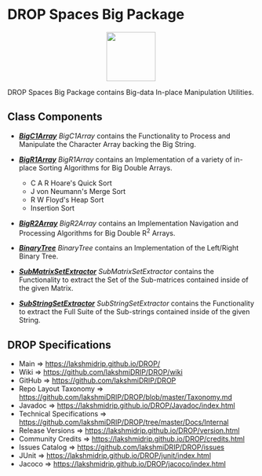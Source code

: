 # DROP Spaces Big Package

<p align="center"><img src="https://github.com/lakshmiDRIP/DROP/blob/master/DRIP_Logo.gif?raw=true" width="100"></p>

DROP Spaces Big Package contains Big-data In-place Manipulation Utilities.


## Class Components

 * [***BigC1Array***](https://github.com/lakshmiDRIP/DROP/tree/master/src/main/java/org/drip/spaces/big/BigC1Array.java)
 <i>BigC1Array</i> contains the Functionality to Process and Manipulate the Character Array backing the Big
 String.

 * [***BigR1Array***](https://github.com/lakshmiDRIP/DROP/tree/master/src/main/java/org/drip/spaces/big/BigR1Array.java)
 <i>BigR1Array</i> contains an Implementation of a variety of in-place Sorting Algorithms for Big Double
 Arrays.
 	* C A R Hoare's Quick Sort
	* J von Neumann's Merge Sort
	* R W Floyd's Heap Sort
	* Insertion Sort

 * [***BigR2Array***](https://github.com/lakshmiDRIP/DROP/tree/master/src/main/java/org/drip/spaces/big/BigR2Array.java)
 <i>BigR2Array</i> contains an Implementation Navigation and Processing Algorithms for Big Double
 R<sup>2</sup> Arrays.

 * [***BinaryTree***](https://github.com/lakshmiDRIP/DROP/tree/master/src/main/java/org/drip/spaces/big/BinaryTree.java)
 <i>BinaryTree</i> contains an Implementation of the Left/Right Binary Tree.

 * [***SubMatrixSetExtractor***](https://github.com/lakshmiDRIP/DROP/tree/master/src/main/java/org/drip/spaces/big/SubMatrixSetExtractor.java)
 <i>SubMatrixSetExtractor</i> contains the Functionality to extract the Set of the Sub-matrices contained
 inside of the given Matrix.

 * [***SubStringSetExtractor***](https://github.com/lakshmiDRIP/DROP/tree/master/src/main/java/org/drip/spaces/big/SubStringSetExtractor.java)
 <i>SubStringSetExtractor</i> contains the Functionality to extract the Full Suite of the Sub-strings
 contained inside of the given String.


## DROP Specifications

 * Main                     => https://lakshmidrip.github.io/DROP/
 * Wiki                     => https://github.com/lakshmiDRIP/DROP/wiki
 * GitHub                   => https://github.com/lakshmiDRIP/DROP
 * Repo Layout Taxonomy     => https://github.com/lakshmiDRIP/DROP/blob/master/Taxonomy.md
 * Javadoc                  => https://lakshmidrip.github.io/DROP/Javadoc/index.html
 * Technical Specifications => https://github.com/lakshmiDRIP/DROP/tree/master/Docs/Internal
 * Release Versions         => https://lakshmidrip.github.io/DROP/version.html
 * Community Credits        => https://lakshmidrip.github.io/DROP/credits.html
 * Issues Catalog           => https://github.com/lakshmiDRIP/DROP/issues
 * JUnit                    => https://lakshmidrip.github.io/DROP/junit/index.html
 * Jacoco                   => https://lakshmidrip.github.io/DROP/jacoco/index.html
